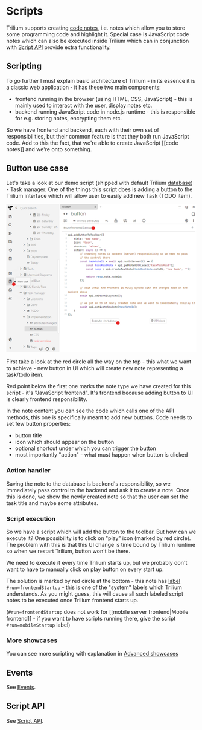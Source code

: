 # Scripts
Trilium supports creating [code notes](code-notes.md), i.e. notes which allow you to store some programming code and highlight it. Special case is JavaScript code notes which can also be executed inside Trilium which can in conjunction with [Script API](script-api.md) provide extra functionality.

Scripting
---------

To go further I must explain basic architecture of Trilium - in its essence it is a classic web application - it has these two main components:

*   frontend running in the browser (using HTML, CSS, JavaScript) - this is mainly used to interact with the user, display notes etc.
*   backend running JavaScript code in node.js runtime - this is responsible for e.g. storing notes, encrypting them etc.

So we have frontend and backend, each with their own set of responsibilities, but their common feature is that they both run JavaScript code. Add to this the fact, that we're able to create JavaScript \[\[code notes\]\] and we're onto something.

Button use case
---------------

Let's take a look at our demo script (shipped with default Trilium [database](database.md)) - Task manager. One of the things this script does is adding a button to the Trilium interface which will allow user to easily add new Task (TODO item).

![](images/button-script.png)

First take a look at the red circle all the way on the top - this what we want to achieve - new button in UI which will create new note representing a task/todo item.

Red point below the first one marks the note type we have created for this script - it's "JavaScript frontend". It's frontend because adding button to UI is clearly frontend responsibility.

In the note content you can see the code which calls one of the API methods, this one is specifically meant to add new buttons. Code needs to set few button properties:

*   button title
*   icon which should appear on the button
*   optional shortcut under which you can trigger the button
*   most importantly "action" - what must happen when button is clicked

### Action handler

Saving the note to the database is backend's responsibility, so we immediately pass control to the backend and ask it to create a note. Once this is done, we show the newly created note so that the user can set the task title and maybe some attributes.

### Script execution

So we have a script which will add the button to the toolbar. But how can we execute it? One possibility is to click on "play" icon (marked by red circle). The problem with this is that this UI change is time bound by Trilium runtime so when we restart Trilium, button won't be there.

We need to execute it every time Trilium starts up, but we probably don't want to have to manually click on play button on every start up.

The solution is marked by red circle at the bottom - this note has [label](attributes.md) `#run=frontendStartup` - this is one of the "system" labels which Trilium understands. As you might guess, this will cause all such labeled script notes to be executed once Trilium frontend starts up.

(`#run=frontendStartup` does not work for \[\[mobile server frontend|Mobile frontend\]\] - if you want to have scripts running there, give the script `#run=mobileStartup` label)

### More showcases

You can see more scripting with explanation in [Advanced showcases](advanced-showcases.md)

Events
------

See [Events](events.md).

Script API
----------

See [Script API](script-api.md).
